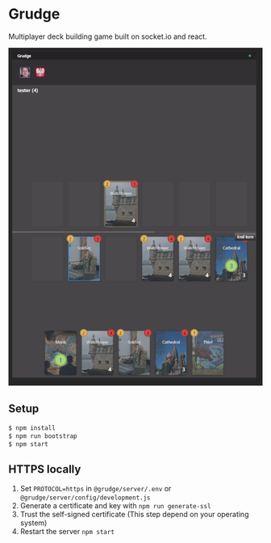 # Grudge

Multiplayer deck building game built on socket.io and react. 

![ipad screenshot](screenshots/ipad.png)

## Setup

```
$ npm install
$ npm run bootstrap
$ npm start
```

## HTTPS locally

1. Set `PROTOCOL=https` in `@grudge/server/.env` or `@grudge/server/config/development.js`
2. Generate a certificate and key with `npm run generate-ssl`
3. Trust the self-signed certificate (This step depend on your operating system)
4. Restart the server `npm start`

